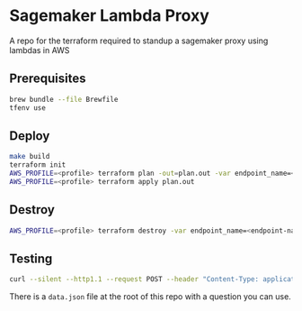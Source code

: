 # Sagemaker Lambda Proxy

A repo for the terraform required to standup a sagemaker proxy using lambdas in AWS

## Prerequisites

```bash
brew bundle --file Brewfile
tfenv use
```

## Deploy

```bash
make build
terraform init
AWS_PROFILE=<profile> terraform plan -out=plan.out -var endpoint_name=<endpoint-name>
AWS_PROFILE=<profile> terraform apply plan.out
```

## Destroy

```bash
AWS_PROFILE=<profile> terraform destroy -var endpoint_name=<endpoint-name>
```

## Testing

```bash
curl --silent --http1.1 --request POST --header "Content-Type: application/json" --header "X-NONCE: $(terraform output -json | jq -r .nonce.value)" "$(terraform output -json | jq -r .url.value)" -d @data.json | jq -r '.[].generation.content'
```

There is a `data.json` file at the root of this repo with a question you can use.
